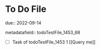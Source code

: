 # To Do File

due:: 2022-09-14

metadatafield:: todoTestFile_1453_68

- [ ] Task of todoTestFile_1453 1 [[Query me]]
